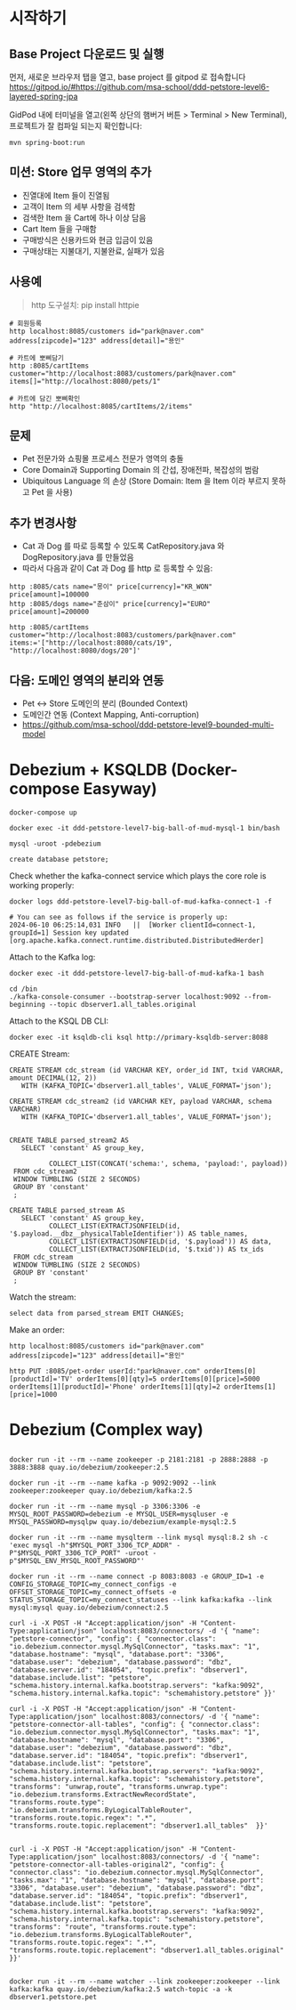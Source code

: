 # 시작하기



## Base Project 다운로드 및 실행
먼저, 새로운 브라우저 탭을 열고, base project 를 gitpod 로 접속합니다
https://gitpod.io/#https://github.com/msa-school/ddd-petstore-level6-layered-spring-jpa

GidPod 내에 터미널을 열고(왼쪽 상단의 햄버거 버튼 > Terminal > New Terminal), 프로젝트가 잘 컴파일 되는지 확인합니다:
```
mvn spring-boot:run
```

## 미션: Store 업무 영역의 추가
- 진열대에 Item 들이 진열됨
- 고객이 Item 의 세부 사항을 검색함
- 검색한 Item 을 Cart에 하나 이상 담음
- Cart Item 들을 구매함
- 구매방식은 신용카드와 현금 입금이 있음
- 구매상태는 지불대기, 지불완료, 실패가 있음

## 사용예

> http 도구설치: pip install httpie


```
# 회원등록
http localhost:8085/customers id="park@naver.com" address[zipcode]="123" address[detail]="용인"

# 카트에 뽀삐담기
http :8085/cartItems customer="http://localhost:8083/customers/park@naver.com" items[]="http://localhost:8080/pets/1"

# 카트에 담긴 뽀삐확인
http "http://localhost:8085/cartItems/2/items"
```

## 문제
- Pet 전문가와 쇼핑몰 프로세스 전문가 영역의 충돌
- Core Domain과 Supporting Domain 의 간섭, 장애전파, 복잡성의 범람
- Ubiquitous Language 의 손상 (Store Domain: Item 을 Item 이라 부르지 못하고 Pet 을 사용)

## 추가 변경사항
- Cat 과 Dog 를 따로 등록할 수 있도록 CatRepository.java 와 DogRepository.java 를 만들었음
- 따라서 다음과 같이 Cat 과 Dog 를 http 로 등록할 수 있음:
```
http :8085/cats name="몽이" price[currency]="KR_WON" price[amount]=100000
http :8085/dogs name="춘삼이" price[currency]="EURO" price[amount]=200000

http :8085/cartItems customer="http://localhost:8083/customers/park@naver.com" items:='["http://localhost:8080/cats/19", "http://localhost:8080/dogs/20"]'

```

## 다음: 도메인 영역의 분리와 연동
- Pet <-> Store 도메인의 분리 (Bounded Context)
- 도메인간 연동 (Context Mapping, Anti-corruption)
- https://github.com/msa-school/ddd-petstore-level9-bounded-multi-model




# Debezium + KSQLDB (Docker-compose Easyway)

```
docker-compose up

docker exec -it ddd-petstore-level7-big-ball-of-mud-mysql-1 bin/bash

mysql -uroot -pdebezium

create database petstore;
```


Check whether the kafka-connect service which plays the core role is working properly:
```
docker logs ddd-petstore-level7-big-ball-of-mud-kafka-connect-1 -f

# You can see as follows if the service is properly up:
2024-06-10 06:25:14,031 INFO   ||  [Worker clientId=connect-1, groupId=1] Session key updated   [org.apache.kafka.connect.runtime.distributed.DistributedHerder]

```


Attach to the Kafka log:

```
docker exec -it ddd-petstore-level7-big-ball-of-mud-kafka-1 bash

cd /bin
./kafka-console-consumer --bootstrap-server localhost:9092 --from-beginning --topic dbserver1.all_tables.original
```

Attach to the KSQL DB CLI:

```
docker exec -it ksqldb-cli ksql http://primary-ksqldb-server:8088
```


CREATE Stream:

```
CREATE STREAM cdc_stream (id VARCHAR KEY, order_id INT, txid VARCHAR, amount DECIMAL(12, 2)) 
   WITH (KAFKA_TOPIC='dbserver1.all_tables', VALUE_FORMAT='json');

CREATE STREAM cdc_stream2 (id VARCHAR KEY, payload VARCHAR, schema VARCHAR) 
   WITH (KAFKA_TOPIC='dbserver1.all_tables', VALUE_FORMAT='json');


CREATE TABLE parsed_stream2 AS
   SELECT 'constant' AS group_key,

          COLLECT_LIST(CONCAT('schema:', schema, 'payload:', payload))
 FROM cdc_stream2
 WINDOW TUMBLING (SIZE 2 SECONDS)
 GROUP BY 'constant'
 ;

CREATE TABLE parsed_stream AS
   SELECT 'constant' AS group_key,
          COLLECT_LIST(EXTRACTJSONFIELD(id, '$.payload.__dbz__physicalTableIdentifier')) AS table_names,
          COLLECT_LIST(EXTRACTJSONFIELD(id, '$.payload')) AS data,
          COLLECT_LIST(EXTRACTJSONFIELD(id, '$.txid')) AS tx_ids
 FROM cdc_stream
 WINDOW TUMBLING (SIZE 2 SECONDS)
 GROUP BY 'constant'
 ;
```

Watch the stream:
```
select data from parsed_stream EMIT CHANGES;
```

Make an order:
```
http localhost:8085/customers id="park@naver.com" address[zipcode]="123" address[detail]="용인"

http PUT :8085/pet-order userId:"park@naver.com" orderItems[0][productId]='TV' orderItems[0][qty]=5 orderItems[0][price]=5000 orderItems[1][productId]='Phone' orderItems[1][qty]=2 orderItems[1][price]=1000 

```

# Debezium (Complex way)

## 
```
docker run -it --rm --name zookeeper -p 2181:2181 -p 2888:2888 -p 3888:3888 quay.io/debezium/zookeeper:2.5

docker run -it --rm --name kafka -p 9092:9092 --link zookeeper:zookeeper quay.io/debezium/kafka:2.5

docker run -it --rm --name mysql -p 3306:3306 -e MYSQL_ROOT_PASSWORD=debezium -e MYSQL_USER=mysqluser -e MYSQL_PASSWORD=mysqlpw quay.io/debezium/example-mysql:2.5

docker run -it --rm --name mysqlterm --link mysql mysql:8.2 sh -c 'exec mysql -h"$MYSQL_PORT_3306_TCP_ADDR" -P"$MYSQL_PORT_3306_TCP_PORT" -uroot -p"$MYSQL_ENV_MYSQL_ROOT_PASSWORD"'

docker run -it --rm --name connect -p 8083:8083 -e GROUP_ID=1 -e CONFIG_STORAGE_TOPIC=my_connect_configs -e OFFSET_STORAGE_TOPIC=my_connect_offsets -e STATUS_STORAGE_TOPIC=my_connect_statuses --link kafka:kafka --link mysql:mysql quay.io/debezium/connect:2.5

curl -i -X POST -H "Accept:application/json" -H "Content-Type:application/json" localhost:8083/connectors/ -d '{ "name": "petstore-connector", "config": { "connector.class": "io.debezium.connector.mysql.MySqlConnector", "tasks.max": "1", "database.hostname": "mysql", "database.port": "3306", "database.user": "debezium", "database.password": "dbz", "database.server.id": "184054", "topic.prefix": "dbserver1", "database.include.list": "petstore", "schema.history.internal.kafka.bootstrap.servers": "kafka:9092", "schema.history.internal.kafka.topic": "schemahistory.petstore" }}'

curl -i -X POST -H "Accept:application/json" -H "Content-Type:application/json" localhost:8083/connectors/ -d '{ "name": "petstore-connector-all-tables", "config": { "connector.class": "io.debezium.connector.mysql.MySqlConnector", "tasks.max": "1", "database.hostname": "mysql", "database.port": "3306", "database.user": "debezium", "database.password": "dbz", "database.server.id": "184054", "topic.prefix": "dbserver1", "database.include.list": "petstore", "schema.history.internal.kafka.bootstrap.servers": "kafka:9092", "schema.history.internal.kafka.topic": "schemahistory.petstore", "transforms": "unwrap,route", "transforms.unwrap.type": "io.debezium.transforms.ExtractNewRecordState", "transforms.route.type": "io.debezium.transforms.ByLogicalTableRouter", "transforms.route.topic.regex": ".*", "transforms.route.topic.replacement": "dbserver1.all_tables"  }}'


curl -i -X POST -H "Accept:application/json" -H "Content-Type:application/json" localhost:8083/connectors/ -d '{ "name": "petstore-connector-all-tables-original2", "config": { "connector.class": "io.debezium.connector.mysql.MySqlConnector", "tasks.max": "1", "database.hostname": "mysql", "database.port": "3306", "database.user": "debezium", "database.password": "dbz", "database.server.id": "184054", "topic.prefix": "dbserver1", "database.include.list": "petstore", "schema.history.internal.kafka.bootstrap.servers": "kafka:9092", "schema.history.internal.kafka.topic": "schemahistory.petstore", "transforms": "route", "transforms.route.type": "io.debezium.transforms.ByLogicalTableRouter", "transforms.route.topic.regex": ".*", "transforms.route.topic.replacement": "dbserver1.all_tables.original"  }}'


docker run -it --rm --name watcher --link zookeeper:zookeeper --link kafka:kafka quay.io/debezium/kafka:2.5 watch-topic -a -k dbserver1.petstore.pet
```